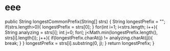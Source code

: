 # eee
public String longestCommonPrefix(String[] strs) {
    String longestPrefix = "";
    if(strs.length>0){
        longestPrefix = strs[0];
    }
    for(int i=1; i<strs.length; i++){
        String analyzing = strs[i];
        int j=0;
        for(; j<Math.min(longestPrefix.length(), strs[i].length()); j++){
            if(longestPrefix.charAt(j) != analyzing.charAt(j)){
                break;
            }
        }
        longestPrefix = strs[i].substring(0, j);
    }
    return longestPrefix;
}
